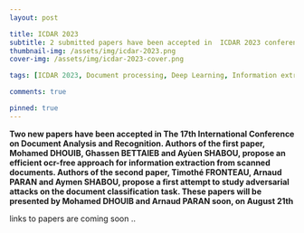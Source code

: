 ```yaml
---
layout: post

title: ICDAR 2023
subtitle: 2 submitted papers have been accepted in  ICDAR 2023 conference
thumbnail-img: /assets/img/icdar-2023.png
cover-img: /assets/img/icdar-2023-cover.png

tags: [ICDAR 2023, Document processing, Deep Learning, Information extraction, Adversarial attacks]

comments: true

pinned: true
---
```



**Two new papers have been accepted in The 17th International Conference on Document Analysis and Recognition. Authors of the first paper, Mohamed DHOUIB, Ghassen BETTAIEB and Ayùen SHABOU, propose an efficient ocr-free approach for information extraction from scanned documents. Authors of the second paper, Timothé FRONTEAU, Arnaud PARAN and Aymen SHABOU, propose a first attempt to study adversarial attacks on the document classification task. These papers will be presented by Mohamed DHOUIB and Arnaud PARAN soon, on August 21th**

links to papers are coming soon ..

